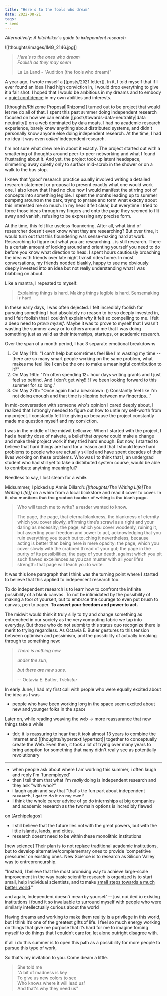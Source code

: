 ```yaml
---
title: "Here's to the fools who dream"
date: 2022-08-21
tags:
- seed
---
```


*Alternatively: A hitchhiker's guide to independent research*

![[thoughts/images/IMG_2146.jpg]]

> *Here's to the ones who dream*  
> *Foolish as they may seem*  
> 
> La La Land - "Audition (the fools who dream)"

A year ago, I wrote myself a [[posts/2021|letter]]. In it, I told myself that if I ever found an idea I had high conviction in, I would drop everything to give it a fair shot. I hoped that I would be ambitious in my dreams and to embody a [quiet confidence](https://www.spencerchang.me/experiments/100posts/quiet-confidence/) in my own abilities and interests.

[[thoughts/Rhizome Proposal|Rhizome]] turned out to be project that would let me do all of that. I spent this past summer doing independent research focused on how we can enable [[posts/towards-data-neutrality|data neutrality]] on a web dominated by data moats. I had no academic research experience, barely knew anything about distributed systems, and didn't personally know anyone else doing independent research. At the time, I had no idea it was even *called* independent research.

I'm not sure what drew me in about it exactly. The project started out with a smattering of thoughts around peer-to-peer networking and what I found frustrating about it. And yet, the project took up latent headspace, simmering away quietly only to surface mid-scrub in the shower or on a walk to the bus stop. 

I knew that 'good' research practice usually involved writing a detailed research statement or proposal to present exactly what one would work one. I also knew that I had no clue how I would manifest the stirring pot of concepts into something legible. I spent the months leading up to summer bumping around in the  dark, trying to phrase and form what exactly about this interested me so much. In my head it felt clear, but everytime I tried to force those ideas through my fingers and onto the page they seemed to flit away and vanish, refusing to be expressing any precise form.

At the time, this felt like useless floundering. After all, what kind of researcher doesn't even know what they are researching?  But over time, it would turn out that this floundering was sense-making hard at work. Researching to figure out what you are researching... is still research. There is a certain amount of looking around and orienting yourself you need to do before you know what direction to head. I spent hours cautiously broaching the idea with friends over late night transit rides home. In most conversations, my friends nodded blankly, happy to see me obviously deeply invested into an idea but not really understanding what I was blabbing on about.

Like a mantra, I repeated to myself:

> Explaining things is hard. Making things legible is hard. Sensemaking is hard.

In these early days, I was often dejected. I felt incredibly foolish for pursuing something I had absolutely no reason to be so deeply invested in, and I felt foolish that I couldn't explain *why* it felt so compelling to me. I felt a deep need to *prove myself*. Maybe it was to prove to myself that I wasn't wasting the summer away or to others around me that I was doing something just as valid as their internships, startups, or academic research.

Over the span of a month period, I had 3 separate emotional breakdowns 
1. On May 11th: "I can't help but sometimes feel like I'm wasting my time -- there are so many smart people working on the same problem, what makes me feel like I can be the one to make a meaningful contribution to it?"
2. On May 16th: "I'm often spending 12+ hour days writing grants and I just feel so behind. And I don't get why!!!! I've been looking forward to this summer for so long."
3. On May 27th: "Once again had a breakdown :)) Constantly feel like I'm not doing enough and that time is slipping between my fingertips..."

In mid-conversation with someone who's opinion I cared deeply about, I realized that I strongly needed to figure out how to untie my self-worth from my project. I constantly felt like giving up because the project constantly made me question myself and my conviction.

I was in the middle of the midwit bellcurve. When I started with the project, I had a healthy dose of naivete, a belief that *anyone* could make a change and make their project work if they tried hard enough. But now, I started to believe that hard things are hard for a reason and that I should leave hard problems to people who are actually skilled and have spent decades of their lives working on these problems. Who was I to think that I, an undergrad student who had still yet to take a distributed system course, would be able to contribute anything meaningful?

Needless to say, I lost steam for a while.

Midsummer, I picked up Annie Dillard's *[[thoughts/The Writing Life|The Writing Life]]* on a whim from a local bookstore and read it cover to cover. In it, she mentions that the greatest teacher of writing is the blank page.

> Who will teach me to write? a reader wanted to know.
> 
> The page, the page, that eternal blankness, the blankness of eternity which you cover slowly, affirming time’s scrawl as a right and your daring as necessity; the page, which you cover woodenly, ruining it, but asserting your freedom and power to act, acknowledging that you ruin everything you touch but touching it nevertheless, because acting is better than being here in mere opacity; the page, which you cover slowly with the crabbed thread of your gut; the page in the purity of its possibilities; the page of your death, against which you pit such flawed excellences as you can muster with all your life’s strength: that page will teach you to write.

It was this lone paragraph that I think was the turning point where I started to believe that this applied to independent research too.

To do independent research is to learn how to confront the infinite possibility of a blank canvas. To not be intimidated by the possibility of making a fool of yourself, but to embrace the courage to even put brush to canvas, pen to paper. **To assert your freedom and power to act.**

The midwit would think it truly silly to try and change something as entrenched in our society as the very computing fabric we tap into everyday. But those who do not submit to this status quo recognize there is merit to trying regardless. As Octavia E. Butler gestures to this tension between optimism and pessimism, and the possibility of actually breaking through to something new:


> *There is nothing new*
> 
> *under the sun,*
> 
> *but there are new suns.*
> 
> -- Octavia E. Butler, *Trickster*

In early June, I had my first call with people who were equally excited about the idea as I was
- people who have been working long in the space seem excited about new and younger folks in the space

Later on, while reading weaving the web -> more reassurance that new things take a while
- tldr; it is reassuring to hear that it took almost 13 years to combine the Internet and [[thoughts/hypertext|hypertext]] together to conceptually create the Web. Even then, it took a lot of trying over many years to bring adoption for something that many didn't really see as potentially revolutionary

---

- when people ask about where I am working this summer, i often laugh and reply I'm 'funemployed'
- then I tell them that what I'm *really* doing is independent research and they ask "with who?"
- i laugh again and say that "that's the fun part about independent research, I get to do it on my own!"
- I think the whole career advice of go do internships at big companies and academic research as the two main options is incredibly flawed

on [Archipelagos]
- I still believe that the future lies not with the great powers, but with the little islands, lands, and cities.
- research doesnt need to be within these monolithic institutions

[new science]
Their plan is to not replace traditional academic institutions, but to develop alternative/complementary ones to provide 'competitive pressures' on existing ones. New Science is to research as Silicon Valley was to entrepreneurship.

"Instead, I believe that the most promising way to achieve large-scale improvement in the way basic scientific research is organized is to start small, help individual scientists, and to make [small steps towards a much better world](https://marginalrevolution.com/)."

and again, independent doesn't mean by yourself -- just not tied to existing institutions
i found it so invaluable to surround myself with people who were similarly intellectually curious about the world

Having dreams and working to make them reality is a privilege in this world, but I think it’s one of the greatest gifts of life. I feel so much energy working on things that give me purpose that it’s hard for me to imagine forcing myself to do things that I couldn’t care for, let alone outright disagree with.

if all i do this summer is to open this path as a possibility for more people to pursue this type of work, 

So that's my invitation to you. Come dream a little.

> She told me  
> "A bit of madness is key  
> To give us new colors to see  
> Who knows where it will lead us?  
> And that's why they need us"